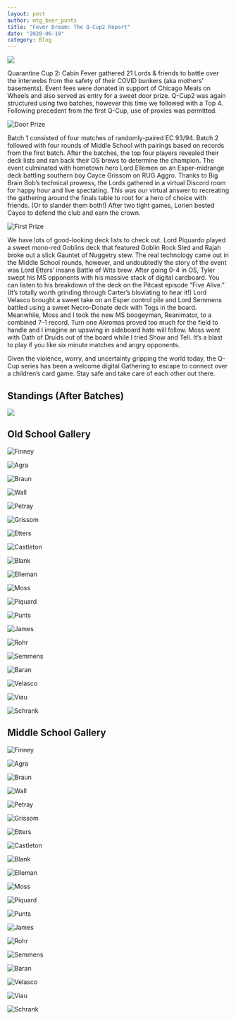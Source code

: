 ```yaml
---
layout: post
author: mtg_beer_punts
title: "Fever Dream: The Q-Cup2 Report"
date: "2020-06-19"
category: Blog
---
```


![](/assets/images/banners/akroma.jpg)

Quarantine Cup 2: Cabin Fever gathered 21 Lords & friends to battle over the interwebs from the safety of their COVID bunkers (aka mothers' basements). Event fees were donated in support of Chicago Meals on Wheels and also served as entry for a sweet door prize. Q-Cup2 was again structured using two batches, however this time we followed with a Top 4. Following precedent from the first Q-Cup, use of proxies was permitted.

![*Door Prize*](/assets/images/2020/IMG_0354.jpg)

Batch 1 consisted of four matches of randomly-paired EC 93/94. Batch 2 followed with four rounds of Middle School with pairings based on records from the first batch. After the batches, the top four players revealed their deck lists and ran back their OS brews to determine the champion. The event culminated with hometown hero Lord Ellemen on an Esper-midrange deck battling southern boy Cayce Grissom on RUG Aggro. Thanks to Big Brain Bob’s technical prowess, the Lords gathered in a virtual Discord room for happy hour and live spectating. This was our virtual answer to recreating the gathering around the finals table to root for a hero of choice with friends. (Or to slander them both!) After two tight games, Lorien bested Cayce to defend the club and earn the crown.

![*First Prize*](/assets/images/2020/IMG_0388.jpg)

We have lots of good-looking deck lists to check out. Lord Piquardo played a sweet mono-red Goblins deck that featured Goblin Rock Sled and Rajah broke out a slick Gauntet of Nuggetry stew. The real technology came out in the Middle School rounds, however, and undoubtedly the story of the event was Lord Etters’ insane Battle of Wits brew. After going 0-4 in OS, Tyler swept his MS opponents with his massive stack of digital cardboard. You can listen to his breakdown of the deck on the Pitcast episode “Five Alive.” (It’s totally worth grinding through Carter’s bloviating to hear it!) Lord Velasco brought a sweet take on an Esper control pile and Lord Semmens battled using a sweet Necro-Donate deck with Togs in the board. Meanwhile, Moss and I took the new MS boogeyman, Reanimator, to a combined 7-1 record. Turn one Akromas proved too much for the field to handle and I imagine an upswing in sideboard hate will follow. Moss went with Oath of Druids out of the board while I tried Show and Tell. It’s a blast to play if you like six minute matches and angry opponents.

Given the violence, worry, and uncertainty gripping the world today, the Q-Cup series has been a welcome digital Gathering to escape to connect over a children’s card game. Stay safe and take care of each other out there.   

## Standings (After Batches)

![](/assets/images/2020/qc2_standings.jpg)

## Old School Gallery

![Finney](/assets/images/2020/Alan_OS.jpg)

![Agra](/assets/images/2020/Bob_OS.jpg)

![Braun](/assets/images/2020/Braun_OS.jpg)

![Wall](/assets/images/2020/Cam_OS.jpg)

![Petray](/assets/images/2020/Carter_OS.jpeg)

![Grissom](/assets/images/2020/Cayce_OS.jpg)

![Etters](/assets/images/2020/Etters_OS.png)

![Castleton](/assets/images/2020/Grant_OS.jpg)

![Blank](/assets/images/2020/Ian_OS.jpg)

![Elleman](/assets/images/2020/Lorien_OS.jpg)

![Moss](/assets/images/2020/Moss_OS.jpg)

![Piquard](/assets/images/2020/Piquardo_OS.jpg)

![Punts](/assets/images/2020/Punts_OS.jpg)

![James](/assets/images/2020/Rajah_OS.jpg)

![Rohr](/assets/images/2020/Rohr_OS.jpg)

![Semmens](/assets/images/2020/Shane_OS.jpg)

![Baran](/assets/images/2020/Tim_OS.JPG)

![Velasco](/assets/images/2020/Velasco_OS.jpg)

![Viau](/assets/images/2020/Viau_OS.jpg)

![Schrank](/assets/images/2020/justin_OS.jpg)

## Middle School Gallery

![Finney](/assets/images/2020/Alan_MS.jpg)

![Agra](/assets/images/2020/Bob_MS.jpg)

![Braun](/assets/images/2020/Braun_MS.jpg)

![Wall](/assets/images/2020/Cam_MS.jpeg)

![Petray](/assets/images/2020/Carter_MS.jpg)

![Grissom](/assets/images/2020/Cayve_MS.jpg)

![Etters](/assets/images/2020/Etters_MS.png)

![Castleton](/assets/images/2020/Grant_MS.jpg)

![Blank](/assets/images/2020/Ian_MS.jpg)

![Elleman](/assets/images/2020/Lorien_MS.jpg)

![Moss](/assets/images/2020/Moss_MS.jpg)

![Piquard](/assets/images/2020/Piquardo_MS.jpg)

![Punts](/assets/images/2020/Punts_MS.jpg)

![James](/assets/images/2020/Rajah_MS.jpg)

![Rohr](/assets/images/2020/Rohr_MS.jpg)

![Semmens](/assets/images/2020/Shane_MS.jpg)

![Baran](/assets/images/2020/Tim_MS.JPG)

![Velasco](/assets/images/2020/Velasco_MS.jpg)

![Viau](/assets/images/2020/Viau_MS.jpg)

![Schrank](/assets/images/2020/Justin_MS.jpg)
